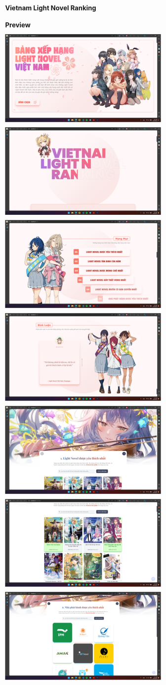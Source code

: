 ## Vietnam Light Novel Ranking

## Preview

![](./preview/demo1.png)

![](./preview/demo2.png)

![](./preview/demo3.png)

![](./preview/demo4.png)

![](./preview/demo5.png)

![](./preview/demo6.png)

![](./preview/demo7.png)
